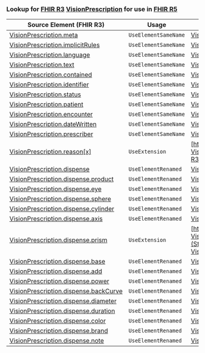### Lookup for [FHIR R3](https://hl7.org/fhir/STU3/) [VisionPrescription](https://hl7.org/fhir/STU3/VisionPrescription.html) for use in [FHIR R5](https://hl7.org/fhir/R5/)

| Source Element (FHIR R3) | Usage | Target |
| -------------- | ----- | ------ |
| [VisionPrescription.meta](https://hl7.org/fhir/STU3/VisionPrescription.html#resource) | `UseElementSameName` | [VisionPrescription.meta](https://hl7.org/fhir/R5/VisionPrescription.html#resource) |
| [VisionPrescription.implicitRules](https://hl7.org/fhir/STU3/VisionPrescription.html#resource) | `UseElementSameName` | [VisionPrescription.implicitRules](https://hl7.org/fhir/R5/VisionPrescription.html#resource) |
| [VisionPrescription.language](https://hl7.org/fhir/STU3/VisionPrescription.html#resource) | `UseElementSameName` | [VisionPrescription.language](https://hl7.org/fhir/R5/VisionPrescription.html#resource) |
| [VisionPrescription.text](https://hl7.org/fhir/STU3/VisionPrescription.html#resource) | `UseElementSameName` | [VisionPrescription.text](https://hl7.org/fhir/R5/VisionPrescription.html#resource) |
| [VisionPrescription.contained](https://hl7.org/fhir/STU3/VisionPrescription.html#resource) | `UseElementSameName` | [VisionPrescription.contained](https://hl7.org/fhir/R5/VisionPrescription.html#resource) |
| [VisionPrescription.identifier](https://hl7.org/fhir/STU3/VisionPrescription.html#resource) | `UseElementSameName` | [VisionPrescription.identifier](https://hl7.org/fhir/R5/VisionPrescription.html#resource) |
| [VisionPrescription.status](https://hl7.org/fhir/STU3/VisionPrescription.html#resource) | `UseElementSameName` | [VisionPrescription.status](https://hl7.org/fhir/R5/VisionPrescription.html#resource) |
| [VisionPrescription.patient](https://hl7.org/fhir/STU3/VisionPrescription.html#resource) | `UseElementSameName` | [VisionPrescription.patient](https://hl7.org/fhir/R5/VisionPrescription.html#resource) |
| [VisionPrescription.encounter](https://hl7.org/fhir/STU3/VisionPrescription.html#resource) | `UseElementSameName` | [VisionPrescription.encounter](https://hl7.org/fhir/R5/VisionPrescription.html#resource) |
| [VisionPrescription.dateWritten](https://hl7.org/fhir/STU3/VisionPrescription.html#resource) | `UseElementSameName` | [VisionPrescription.dateWritten](https://hl7.org/fhir/R5/VisionPrescription.html#resource) |
| [VisionPrescription.prescriber](https://hl7.org/fhir/STU3/VisionPrescription.html#resource) | `UseElementSameName` | [VisionPrescription.prescriber](https://hl7.org/fhir/R5/VisionPrescription.html#resource) |
| [VisionPrescription.reason[x]](https://hl7.org/fhir/STU3/VisionPrescription.html#resource) | `UseExtension` | [http://hl7.org/fhir/3.0/StructureDefinition/extension-VisionPrescription.reason](StructureDefinition-ext-R3-VisionPrescription.reason.html) |
| [VisionPrescription.dispense](https://hl7.org/fhir/STU3/VisionPrescription.html#resource) | `UseElementRenamed` | [VisionPrescription.lensSpecification](https://hl7.org/fhir/R5/VisionPrescription.html#resource) |
| [VisionPrescription.dispense.product](https://hl7.org/fhir/STU3/VisionPrescription.html#resource) | `UseElementRenamed` | [VisionPrescription.lensSpecification.product](https://hl7.org/fhir/R5/VisionPrescription.html#resource) |
| [VisionPrescription.dispense.eye](https://hl7.org/fhir/STU3/VisionPrescription.html#resource) | `UseElementRenamed` | [VisionPrescription.lensSpecification.eye](https://hl7.org/fhir/R5/VisionPrescription.html#resource) |
| [VisionPrescription.dispense.sphere](https://hl7.org/fhir/STU3/VisionPrescription.html#resource) | `UseElementRenamed` | [VisionPrescription.lensSpecification.sphere](https://hl7.org/fhir/R5/VisionPrescription.html#resource) |
| [VisionPrescription.dispense.cylinder](https://hl7.org/fhir/STU3/VisionPrescription.html#resource) | `UseElementRenamed` | [VisionPrescription.lensSpecification.cylinder](https://hl7.org/fhir/R5/VisionPrescription.html#resource) |
| [VisionPrescription.dispense.axis](https://hl7.org/fhir/STU3/VisionPrescription.html#resource) | `UseElementRenamed` | [VisionPrescription.lensSpecification.axis](https://hl7.org/fhir/R5/VisionPrescription.html#resource) |
| [VisionPrescription.dispense.prism](https://hl7.org/fhir/STU3/VisionPrescription.html#resource) | `UseExtension` | [http://hl7.org/fhir/3.0/StructureDefinition/extension-VisionPrescription.dispense.prism](StructureDefinition-ext-R3-VisionPrescription.di.prism.html) |
| [VisionPrescription.dispense.base](https://hl7.org/fhir/STU3/VisionPrescription.html#resource) | `UseElementRenamed` | [VisionPrescription.lensSpecification.prism.base](https://hl7.org/fhir/R5/VisionPrescription.html#resource) |
| [VisionPrescription.dispense.add](https://hl7.org/fhir/STU3/VisionPrescription.html#resource) | `UseElementRenamed` | [VisionPrescription.lensSpecification.add](https://hl7.org/fhir/R5/VisionPrescription.html#resource) |
| [VisionPrescription.dispense.power](https://hl7.org/fhir/STU3/VisionPrescription.html#resource) | `UseElementRenamed` | [VisionPrescription.lensSpecification.power](https://hl7.org/fhir/R5/VisionPrescription.html#resource) |
| [VisionPrescription.dispense.backCurve](https://hl7.org/fhir/STU3/VisionPrescription.html#resource) | `UseElementRenamed` | [VisionPrescription.lensSpecification.backCurve](https://hl7.org/fhir/R5/VisionPrescription.html#resource) |
| [VisionPrescription.dispense.diameter](https://hl7.org/fhir/STU3/VisionPrescription.html#resource) | `UseElementRenamed` | [VisionPrescription.lensSpecification.diameter](https://hl7.org/fhir/R5/VisionPrescription.html#resource) |
| [VisionPrescription.dispense.duration](https://hl7.org/fhir/STU3/VisionPrescription.html#resource) | `UseElementRenamed` | [VisionPrescription.lensSpecification.duration](https://hl7.org/fhir/R5/VisionPrescription.html#resource) |
| [VisionPrescription.dispense.color](https://hl7.org/fhir/STU3/VisionPrescription.html#resource) | `UseElementRenamed` | [VisionPrescription.lensSpecification.color](https://hl7.org/fhir/R5/VisionPrescription.html#resource) |
| [VisionPrescription.dispense.brand](https://hl7.org/fhir/STU3/VisionPrescription.html#resource) | `UseElementRenamed` | [VisionPrescription.lensSpecification.brand](https://hl7.org/fhir/R5/VisionPrescription.html#resource) |
| [VisionPrescription.dispense.note](https://hl7.org/fhir/STU3/VisionPrescription.html#resource) | `UseElementRenamed` | [VisionPrescription.lensSpecification.note](https://hl7.org/fhir/R5/VisionPrescription.html#resource) |
